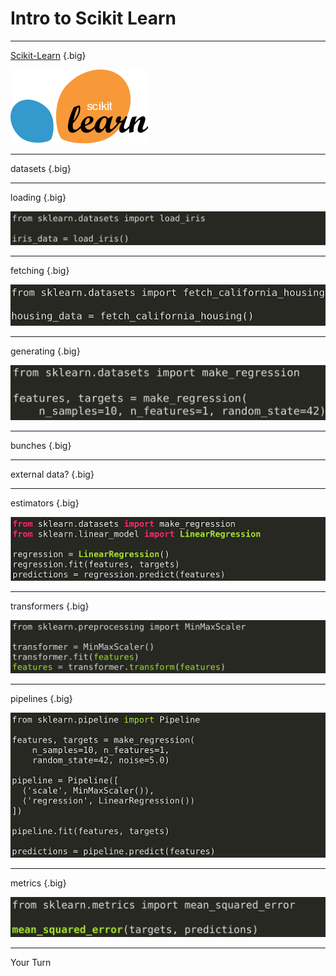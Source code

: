 # Intro to Scikit Learn

---

[Scikit-Learn](https://scikit-learn.org) {.big}

![](res/introtoscikit1.png)

<!--
* scikit-learn.org is the primary website for the scikit-learn project. Here you will find information pertaining to the project including instructions on installation, documentation, and even the project source code.
* Let's take a few moments to look around the project website
* At this point, be sure to point out...
  * the classification, regression, clustering, dimensionality reduction, model selection, and preprocessing sections on the main page. These represent core groupings of features provided by scikit-learn.
  * the top-page navigation with links on how to install the toolkit, documentation, and examples.
  * the banner on the upper-right corner that says "Fork me on GitHub". This leads to the source code
  * that when you click the 'Documentation' drop-down in the upper navigation it tells you the current stable version and has a link to 'All available versions'. Be sure that the students know the version of scikit-learn they are working with once they start the colab.
  * that the 'Examples' linked to in the top navigation are not just API usage examples, but that they also contain some interesting machine learning insights.
-->

---

datasets {.big}

<!--
scikit-learn comes with support for acquiring and generating datasets. The library even comes packaged with some datasets that are commonly used for exploring new models.
Let's look at some of the ways you can acquire data with scikit-learn.
-->

---

loading {.big}

![](res/introtoscikit2.png)

<!--
scikit-learn has a few datasets that are installed alongside the library. To access these datasets you can rely on load functions like the load_iris function shown in this example.
-->

---

fetching {.big}

![](res/introtoscikit3.png)

<!--
Some common datasets aren't installed alongside scikit-learn, but the library does know how to access them. For these datasets we use 'fetch' functions which pull the dataset down from the internet if necessary.
-->

---

generating {.big}

![](res/introtoscikit4.png)

<!--
Some common datasets aren't installed alongside scikit-learn, but the library does know how to access them. For these datasets we use 'fetch' functions which pull the dataset down from the internet if necessary.
-->

---

bunches {.big}

<!--
Bunch objects are scikit-learn objects that are sometimes used to store datasets. If you find yourself using a load or fetch method, you'll likely encounter a bunch object.
The colab goes into more details on Bunch objects and explores the data store within them. You'll encounter data that is composed of named features, as well as, target values paired with sets of features.

For the most part in this course we will convert scikit-learn Bunch objects into Pandas DataFrame objects or TensorFlow DataSet objects. The aforementioned objects work a little more intuitively with the methods and frameworks that we'll cover in this course.
-->

---

external data? {.big}

<!--
We won't be using scikit-learn to load any datasets that the library doesn't already know about, though we will use scikit-learn to process many datasets sourced from a variety of locations.

There are better tools for getting access to arbitrary data sources within Pandas and native to Python itself.
-->

---

estimators {.big}

![](res/introtoscikit5.png)

<!--
Most of the models in scikit-learn are considered estimators. An estimator is expected to implement two methods: fit and predict.
* fit is used to train the model. At a minimum it is passed the feature data used to train the model. In supervised models it is also passed the target data.
* predict is used to get predictions from the model. This method is passed features and returns target predictions.
-->

---

transformers {.big}

![](res/introtoscikit6.png)

<!--
In practice it is rare that you will get perfectly clean data that is ready to feed into your model for training (calling fit). Most of the time you will need to perform some type of cleaning on the data first.
Transformers implement a fit and transform methods. The fit method calculates parameters necessary to perform the data transformation. transform actually applies the transformation. There is a convenience fit_transform method that performs both fitting and transformation in one method call.
-->

---

pipelines {.big}

![](res/introtoscikit7.png)

<!--
It isn't coincidence that transformers have fit and transform methods and that models have fit methods. The common interface across classes allows scikit-learn to create pipelines for data processing and model building.

A pipeline is simply a series of transformers, often with an estimator at the end.
-->

---

metrics {.big}

![](res/introtoscikit8.png)

<!--
Scikit-learn also comes with many functions for measuring model performance in the metrics package.
In this case we are calculating the "mean squared error". Don't worry too much about what that means for now. We have a unit dedicated to calculating error in your models that you will see soon.
-->

---

Your Turn

<!--
Scroll through the colab associated with this unit. Be sure to point out the exercise, the number of points available, and the grading scale.
-->

